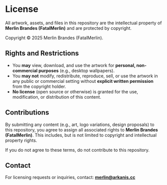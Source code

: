 # License

All artwork, assets, and files in this repository are the intellectual property of **Merlin Brandes (FatalMerlin)** and are protected by copyright.

Copyright © 2025 Merlin Brandes (FatalMerlin).

## Rights and Restrictions

- You **may** view, download, and use the artwork for **personal, non-commercial purposes** (e.g., desktop wallpapers).
- You **may not** modify, redistribute, reproduce, sell, or use the artwork in any public or commercial setting without **explicit written permission** from the copyright holder.
- **No license** (open source or otherwise) is granted for the use, modification, or distribution of this content.

## Contributions

By submitting any content (e.g., art, logo variations, design proposals) to this repository, you agree to assign all associated rights to **Merlin Brandes (FatalMerlin)**. This includes, but is not limited to copyright and intellectual property rights.

If you do not agree to these terms, do not contribute to this repository.

## Contact

For licensing requests or inquiries, contact: **merlin@arkanis.cc**
